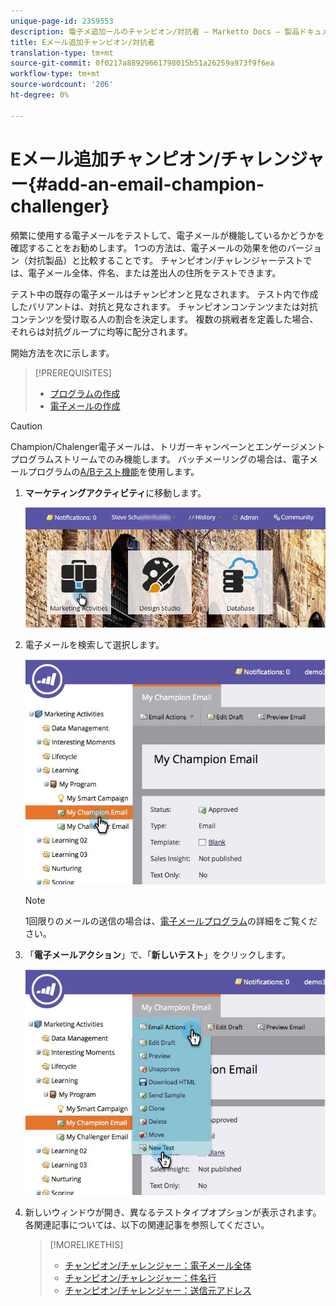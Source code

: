 ```yaml
---
unique-page-id: 2359553
description: 電子メ追加ールのチャンピオン/対抗者 — Marketto Docs — 製品ドキュメント
title: Eメール追加チャンピオン/対抗者
translation-type: tm+mt
source-git-commit: 0f0217a88929661798015b51a26259a973f9f6ea
workflow-type: tm+mt
source-wordcount: '206'
ht-degree: 0%

---
```



# Eメール追加チャンピオン/チャレンジャー{#add-an-email-champion-challenger}

頻繁に使用する電子メールをテストして、電子メールが機能しているかどうかを確認することをお勧めします。 1つの方法は、電子メールの効果を他のバージョン（対抗製品）と比較することです。 チャンピオン/チャレンジャーテストでは、電子メール全体、件名、または差出人の住所をテストできます。

テスト中の既存の電子メールはチャンピオンと見なされます。 テスト内で作成したバリアントは、対抗と見なされます。 チャンピオンコンテンツまたは対抗コンテンツを受け取る人の割合を決定します。 複数の挑戦者を定義した場合、それらは対抗グループに均等に配分されます。

開始方法を次に示します。

>[!PREREQUISITES]
>
>* [プログラムの作成](/help/marketo/product-docs/core-marketo-concepts/programs/creating-programs/create-a-program.md)
>* [電子メールの作成](/help/marketo/product-docs/email-marketing/general/creating-an-email/create-an-email.md)


>[!CAUTION]
>
>Champion/Chalenger電子メールは、トリガーキャンペーンとエンゲージメントプログラムストリームでのみ機能します。 バッチメーリングの場合は、電子メールプログラムの[A/Bテスト機能](/help/marketo/product-docs/email-marketing/email-programs/email-program-actions/email-test-a-b-test/add-an-a-b-test.md)を使用します。

1. **マーケティングアクティビティ**&#x200B;に移動します。

   ![](assets/login-marketing-activities.png)

1. 電子メールを検索して選択します。

   ![](assets/champion1.jpg)

   >[!NOTE]
   >
   >1回限りのメールの送信の場合は、[電子メールプログラム](/help/marketo/product-docs/email-marketing/email-programs/creating-an-email-program/create-an-email-program.md)の詳細をご覧ください。

1. 「**電子メールアクション**」で、「**新しいテスト**」をクリックします。

   ![](assets/chmapion2.jpg)

1. 新しいウィンドウが開き、異なるテストタイプオプションが表示されます。 各関連記事については、以下の関連記事を参照してください。

   >[!MORELIKETHIS]
   >
   >* [チャンピオン/チャレンジャー：電子メール全体](/help/marketo/product-docs/email-marketing/general/functions-in-the-editor/email-tests-champion-challenger/champion-challenger-whole-emails.md)
   >* [チャンピオン/チャレンジャー：件名行](/help/marketo/product-docs/email-marketing/general/functions-in-the-editor/email-tests-champion-challenger/champion-challenger-subject-line.md)
   >* [チャンピオン/チャレンジャー：送信元アドレス](/help/marketo/product-docs/email-marketing/general/functions-in-the-editor/email-tests-champion-challenger/champion-challenger-from-address.md)

